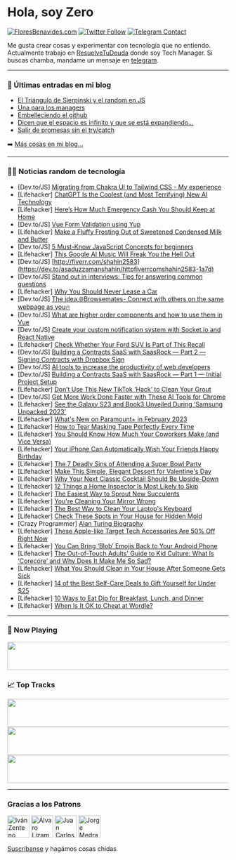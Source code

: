 # Hola, soy Zero

[![FloresBenavides.com](https://img.shields.io/website?down_message=oops&label=MiBlog&style=for-the-badge&up_message=online&url=https%3A%2F%2Ffloresbenavides.com)](https://floresbenavides.com) [![Twitter Follow](https://img.shields.io/twitter/follow/ZeroDragon?color=%231DA1F2&label=Follow&logo=twitter&logoColor=ffffff&style=for-the-badge)](https://twitter.com/zerodragon) [![Telegram Contact](https://img.shields.io/badge/escr%C3%ADbeme-ZeroDragon-%2326A5E4?style=for-the-badge&logo=telegram)](https://t.me/zerodragon)

Me gusta crear cosas y experimentar con tecnología que no entiendo.
Actualmente trabajo en [ResuelveTuDeuda](http://github.com/resuelve) donde soy Tech Manager.
Si buscas chamba, mandame un mensaje en [telegram](https://t.me/zerodragon).

---

### 📕 Últimas entradas en mi blog
<!-- BLOG-POST-LIST:START -->
- [El Triángulo de Sierpinski y el random en JS](https://floresbenavides.com/el-triangulo-de-sierpinski-y-el-random-en-js/)
- [Una para los managers](https://floresbenavides.com/una-para-los-managers/)
- [Embelleciendo el github](https://floresbenavides.com/embelleciendo-el-github/)
- [Dicen que el espacio es infinito y que se está expandiendo…](https://floresbenavides.com/dicen-que-el-espacio-es-infinito-y-que-se-esta-expandiendo/)
- [Salir de promesas sin el try/catch](https://floresbenavides.com/salir-de-promesas-sin-el-try-catch/)
<!-- BLOG-POST-LIST:END -->

➡️ [Más cosas en mi blog...](https://floresbenavides.com)

---

### 👨‍💻 Noticias random de tecnología
<!-- TECH-POSTS:START -->
- [Dev.to/JS] [Migrating from Chakra UI to Tailwind CSS - My experience](https://dev.to/oncet/migrating-from-chakra-ui-to-tailwind-css-my-experience-5f2c)
- [Lifehacker] [ChatGPT Is the Coolest &lpar;and Most Terrifying&rpar; New AI Technology](https://lifehacker.com/chatgpt-is-the-coolest-and-most-terrifying-new-ai-tec-1850050359)
- [Lifehacker] [Here’s How Much Emergency Cash You Should Keep at Home](https://lifehacker.com/here-s-how-much-emergency-cash-you-should-keep-at-home-1850048816)
- [Dev.to/JS] [Vue Form Validation using Yup](https://dev.to/carstenbehrens/vue-form-validation-using-yup-he0)
- [Lifehacker] [Make a Fluffy Frosting Out of Sweetened Condensed Milk and Butter](https://lifehacker.com/make-a-fluffy-frosting-out-of-sweetened-condensed-milk-1850048764)
- [Dev.to/JS] [5 Must-Know JavaScript Concepts for beginners](https://dev.to/stanleychisom/5-must-know-javascript-concepts-for-beginners-4804)
- [Lifehacker] [This Google AI Music Will Freak You the Hell Out](https://lifehacker.com/this-google-ai-music-will-freak-you-the-hell-out-1850049352)
- [Dev.to/JS] [http://fiverr.com/shahin2583](https://dev.to/asaduzzamanshahin/httpfiverrcomshahin2583-1a7d)
- [Dev.to/JS] [Stand out in interviews: Tips for answering common questions](https://dev.to/alenvarazdinac/stand-out-in-interviews-tips-for-answering-common-questions-ig7)
- [Lifehacker] [Why You Should Never Lease a Car](https://lifehacker.com/why-you-should-never-lease-a-car-1850049671)
- [Dev.to/JS] [The idea,🌐Browsemates- Connect with others on the same webpage as you🔥](https://dev.to/rajeshj3/the-ideabrowsemates-connect-with-others-on-the-same-webpage-as-you-4hi3)
- [Dev.to/JS] [What are higher order components and how to use them in Vue](https://dev.to/wearethreebears/what-are-higher-order-components-and-how-to-use-them-in-vue-3n8e)
- [Dev.to/JS] [Create your custom notification system with Socket.io and React Native](https://dev.to/lynxgsm/create-your-custom-notification-system-with-socketio-and-react-native-2ic7)
- [Lifehacker] [Check Whether Your Ford SUV Is Part of This Recall](https://lifehacker.com/check-whether-your-ford-suv-is-part-of-this-recall-1850042990)
- [Dev.to/JS] [Building a Contracts SaaS with SaasRock — Part 2 — Signing Contracts with Dropbox Sign](https://dev.to/alexandromtzg/building-a-contracts-saas-with-saasrock-part-2-signing-contracts-with-dropbox-sign-4bm8)
- [Dev.to/JS] [AI tools to increase the productivity of web developers](https://dev.to/scofieldidehen/ai-tools-to-increase-the-productivity-of-web-developers-ikb)
- [Dev.to/JS] [Building a Contracts SaaS with SaasRock — Part 1 — Initial Project Setup](https://dev.to/alexandromtzg/building-a-contracts-saas-with-saasrock-part-1-initial-project-setup-3ng2)
- [Lifehacker] [Don’t Use This New TikTok ‘Hack’ to Clean Your Grout](https://lifehacker.com/don-t-use-this-new-tiktok-hack-to-clean-your-grout-1850048492)
- [Dev.to/JS] [Get More Work Done Faster with These AI Tools for Chrome](https://dev.to/rahul3002/get-more-work-done-faster-with-these-ai-tools-for-chrome-4351)
- [Lifehacker] [See the Galaxy S23 and Book3 Unveiled During ‘Samsung Unpacked 2023’](https://lifehacker.com/see-the-galaxy-s23-and-book3-unveiled-during-samsung-u-1850048482)
- [Lifehacker] [What&#39;s New on Paramount+ in February 2023](https://lifehacker.com/whats-new-on-paramount-in-february-2023-1850048643)
- [Lifehacker] [How to Tear Masking Tape Perfectly Every Time](https://lifehacker.com/how-to-tear-masking-tape-perfectly-every-time-1850048444)
- [Lifehacker] [You Should Know How Much Your Coworkers Make &lpar;and Vice Versa&rpar;](https://lifehacker.com/you-should-know-how-much-your-coworkers-make-and-vice-1850042665)
- [Lifehacker] [Your iPhone Can Automatically Wish Your Friends Happy Birthday](https://lifehacker.com/your-iphone-can-automatically-wish-your-friends-happy-b-1850047567)
- [Lifehacker] [The 7 Deadly Sins of Attending a Super Bowl Party](https://lifehacker.com/the-7-deadly-sins-of-attending-a-super-bowl-party-1850047377)
- [Lifehacker] [Make This Simple, Elegant Dessert for Valentine&#39;s Day](https://lifehacker.com/make-this-simple-elegant-dessert-for-valentines-day-1850043020)
- [Lifehacker] [Why Your Next Classic Cocktail Should Be Upside-Down](https://lifehacker.com/why-your-next-classic-cocktail-should-be-upside-down-1850042651)
- [Lifehacker] [12 Things a Home Inspector Is Most Likely to Skip](https://lifehacker.com/12-things-a-home-inspector-is-most-likely-to-skip-1850040892)
- [Lifehacker] [The Easiest Way to Sprout New Succulents](https://lifehacker.com/the-easiest-way-to-sprout-new-succulents-1850042631)
- [Lifehacker] [You&#39;re Cleaning Your Mirror Wrong](https://lifehacker.com/youre-cleaning-your-mirror-wrong-1850042657)
- [Lifehacker] [The Best Way to Clean Your Laptop&#39;s Keyboard](https://lifehacker.com/the-best-way-to-clean-your-laptops-keyboard-1850042703)
- [Lifehacker] [Check These Spots in Your House for Hidden Mold](https://lifehacker.com/check-these-spots-in-your-house-for-hidden-mold-1850042758)
- [Crazy Programmer] [Alan Turing Biography](https://www.thecrazyprogrammer.com/2023/01/alan-turing-biography.html)
- [Lifehacker] [These Apple-like Target Tech Accessories Are 50% Off Right Now](https://lifehacker.com/these-apple-like-target-tech-accessories-are-50-off-ri-1850042771)
- [Lifehacker] [You Can Bring ‘Blob’ Emojis Back to Your Android Phone](https://lifehacker.com/you-can-bring-blob-emojis-back-to-your-android-phone-1850041694)
- [Lifehacker] [The Out-of-Touch Adults&#39; Guide to Kid Culture: What Is ‘Corecore’ and Why Does It Make Me So Sad?](https://lifehacker.com/the-out-of-touch-adults-guide-to-kid-culture-what-is-1850042797)
- [Lifehacker] [What You Should Clean in Your House After Someone Gets Sick](https://lifehacker.com/what-you-should-clean-in-your-house-after-someone-gets-1850042324)
- [Lifehacker] [14 of the Best Self-Care Deals to Gift Yourself for Under $25](https://lifehacker.com/14-of-the-best-self-care-deals-to-gift-yourself-for-und-1850041613)
- [Lifehacker] [10 Ways to Eat Dip for Breakfast, Lunch, and Dinner](https://lifehacker.com/10-ways-to-eat-dip-for-breakfast-lunch-and-dinner-1850041608)
- [Lifehacker] [When Is It OK to Cheat at Wordle?](https://lifehacker.com/when-is-it-ok-to-cheat-at-wordle-1850041707)<!-- TECH-POSTS:END -->

---

### 🎵 Now Playing
<a href="https://spotify-now-playing-dun.vercel.app/now-playing?open"><img src="https://spotify-now-playing-dun.vercel.app/now-playing" width="540" height="64"></a>

### 📈 Top Tracks
<a href="https://spotify-now-playing-dun.vercel.app/top-tracks?i=1&open"><img src="https://spotify-now-playing-dun.vercel.app/top-tracks?i=1" width="540" height="64"></a>
<a href="https://spotify-now-playing-dun.vercel.app/top-tracks?i=2&open"><img src="https://spotify-now-playing-dun.vercel.app/top-tracks?i=2" width="540" height="64"></a>
<a href="https://spotify-now-playing-dun.vercel.app/top-tracks?i=3&open"><img src="https://spotify-now-playing-dun.vercel.app/top-tracks?i=3" width="540" height="64"></a>

---

### Gracias a los Patrons
[<img src="https://avatars.githubusercontent.com/u/243380?v=4" alt="Iván Zenteno" width="50px">](https://github.com/k001) [<img src="https://avatars.githubusercontent.com/u/19955639?v=4" alt="Álvaro Lizama" width="50px">](https://github.com/alvarolizama) [<img src="https://avatars.githubusercontent.com/u/2718753?v=4" alt="Juan Carlos Ruiz" width="50px">](https://github.com/JuanCrg90) [<img src="https://avatars.githubusercontent.com/u/37025?v=4" alt="Jorge Medrano" width="50px">](https://github.com/h1pp1e) 

[Suscríbanse](https://www.patreon.com/zerodragon) y hagámos cosas chidas
